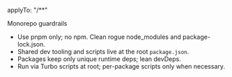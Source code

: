 applyTo: "/**"

Monorepo guardrails
- Use pnpm only; no npm. Clean rogue node_modules and package-lock.json.
- Shared dev tooling and scripts live at the root `package.json`.
- Packages keep only unique runtime deps; lean devDeps.
- Run via Turbo scripts at root; per-package scripts only when necessary.
